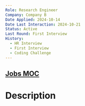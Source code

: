 ```yaml
---
Role: Research Engineer
Company: Company B
Date Applied: 2024-10-14
Date Last Interaction: 2024-10-21
Status: Active
Last Round: First Interview
History:
  - HR Interview
  - First Interview
  - Coding Challenge
---
```


## [Jobs MOC](Jobs%20MOC.md)

# Description
